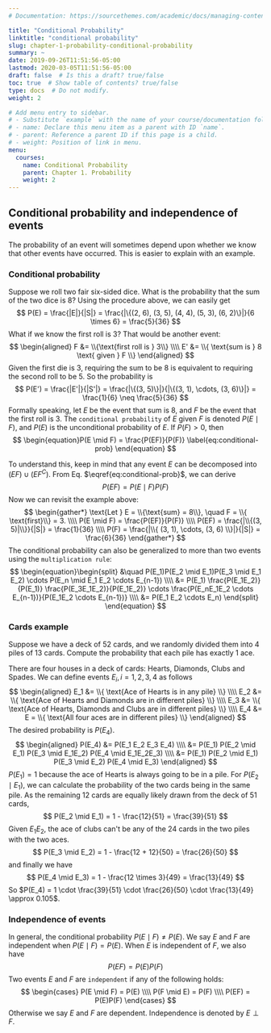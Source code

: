 ```yaml
---
# Documentation: https://sourcethemes.com/academic/docs/managing-content/

title: "Conditional Probability"
linktitle: "conditional probability"
slug: chapter-1-probability-conditional-probability
summary: ~
date: 2019-09-26T11:51:56-05:00
lastmod: 2020-03-05T11:51:56-05:00
draft: false  # Is this a draft? true/false
toc: true  # Show table of contents? true/false
type: docs  # Do not modify.
weight: 2

# Add menu entry to sidebar.
# - Substitute `example` with the name of your course/documentation folder.
# - name: Declare this menu item as a parent with ID `name`.
# - parent: Reference a parent ID if this page is a child.
# - weight: Position of link in menu.
menu:
  courses:
    name: Conditional Probability
    parent: Chapter 1. Probability
    weight: 2
---
```


## Conditional probability and independence of events

The probability of an event will sometimes depend upon whether we know that other events have occurred. This is easier to explain with an example.

### Conditional probability

Suppose we roll two fair six-sided dice. What is the probability that the sum of the two dice is $8$? Using the procedure above, we can easily get
$$
P(E) = \frac{|E|}{|S|} = \frac{|\{(2, 6), (3, 5), (4, 4), (5, 3), (6, 2)\}|}{6 \times 6} = \frac{5}{36}
$$
What if we know the first roll is $3$? That would be another event:
$$
\begin{aligned}
    F &= \\{\text{first roll is } 3\\} \\\\
    E' &= \\{ \text{sum is } 8 \text{ given } F \\}
\end{aligned}
$$
Given the first die is $3$, requiring the sum to be $8$ is equivalent to requiring the second roll to be $5$. So the probability is
$$
P(E') = \frac{|E'|}{|S'|} = \frac{|\{(3, 5)\}|}{|\{(3, 1), \cdots, (3, 6)\}|} = \frac{1}{6} \neq \frac{5}{36}
$$
Formally speaking, let $E$ be the event that sum is $8$, and $F$ be the event that the first roll is $3$. The `conditional probability` of $E$ given $F$ is denoted $P(E \mid F)$, and $P(E)$ is the unconditional probability of $E$. If $P(F) > 0$, then
$$
\begin{equation}P(E \mid F) = \frac{P(EF)}{P(F)} \label{eq:conditional-prob} \end{equation}
$$


To understand this, keep in mind that any event $E$ can be decomposed into $(EF) \cup (EF^C)$. From Eq. $\eqref{eq:conditional-prob}$, we can derive
$$
\begin{equation} P(EF) = P(E \mid F)P(F) \end{equation}
$$
Now we can revisit the example above:
$$
\begin{gather*}
    \text{Let } E = \\{\text{sum} = 8\\}, \quad F = \\{ \text{first}\\} = 3. \\\\
    P(E \mid F) = \frac{P(EF)}{P(F)} \\\\
    P(EF) = \frac{|\\{(3, 5)|\\}}{|S|} = \frac{1}{36} \\\\
    P(F) = \frac{|\\{ (3, 1), \cdots, (3, 6) \\}|}{|S|} = \frac{6}{36}
\end{gather*}
$$
The conditional probability can also be generalized to more than two events using the `multiplication rule`:
$$
\begin{equation}\begin{split}
    &\quad P(E_1)P(E_2 \mid E_1)P(E_3 \mid E_1 E_2) \cdots P(E_n \mid E_1 E_2 \cdots E_{n-1}) \\\\
    &= P(E_1) \frac{P(E_1E_2)}{P(E_1)} \frac{P(E_3E_1E_2)}{P(E_1E_2)} \cdots \frac{P(E_nE_1E_2 \cdots E_{n-1})}{P(E_1E_2 \cdots E_{n-1})} \\\\
    &= P(E_1 E_2 \cdots E_n)
\end{split} \end{equation}
$$

### Cards example

Suppose we have a deck of $52$ cards, and we randomly divided them into $4$ piles of $13$ cards. Compute the probability that each pile has exactly $1$ ace.

There are four houses in a deck of cards: Hearts, Diamonds, Clubs and Spades. We can define events $E_i, i = 1, 2, 3, 4$ as follows
$$
\begin{aligned}
    E_1 &= \\{ \text{Ace of Hearts is in any pile} \\} \\\\
    E_2 &= \\{ \text{Ace of Hearts and Diamonds are in different piles} \\} \\\\
    E_3 &= \\{ \text{Ace of Hearts, Diamonds and Clubs are in different piles} \\} \\\\
    E_4 &= E = \\{ \text{All four aces are in different piles} \\}
\end{aligned}
$$
The desired probability is $P(E_4)$.
$$
\begin{aligned}
    P(E_4) &= P(E_1 E_2 E_3 E_4) \\\\
    &= P(E_1) P(E_2 \mid E_1) P(E_3 \mid E_1E_2) P(E_4 \mid E_1E_2E_3) \\\\
    &= P(E_1) P(E_2 \mid E_1) P(E_3 \mid E_2) P(E_4 \mid E_3)
\end{aligned}
$$
$P(E_1) = 1$ because the ace of Hearts is always going to be in a pile. For $P(E_2 \mid E_1)$, we can calculate the probability of the two cards being in the same pile. As the remaining $12$ cards are equally likely drawn from the deck of $51$ cards,
$$
P(E_2 \mid E_1) = 1 - \frac{12}{51} = \frac{39}{51}
$$
Given $E_1E_2$, the ace of clubs can't be any of the $24$ cards in the two piles with the two aces.
$$
P(E_3 \mid E_2) = 1 - \frac{12 + 12}{50} = \frac{26}{50}
$$
and finally we have
$$
P(E_4 \mid E_3) = 1 - \frac{12 \times 3}{49} = \frac{13}{49}
$$
So $P(E_4) = 1 \cdot \frac{39}{51} \cdot \frac{26}{50} \cdot \frac{13}{49} \approx 0.105$.

### Independence of events

In general, the conditional probability $P(E \mid F) \neq P(E)$. We say $E$ and $F$ are independent when $P(E \mid F) = P(E)$. When $E$ is independent of $F$, we also have
$$
P(EF) = P(E)P(F)
$$
Two events $E$ and $F$ are `independent` if any of the following holds:
$$
\begin{cases}
    P(E \mid F) = P(E) \\\\
    P(F \mid E) = P(F) \\\\
    P(EF) = P(E)P(F)
\end{cases}
$$
Otherwise we say $E$ and $F$ are dependent. Independence is denoted by $E \perp F$.









